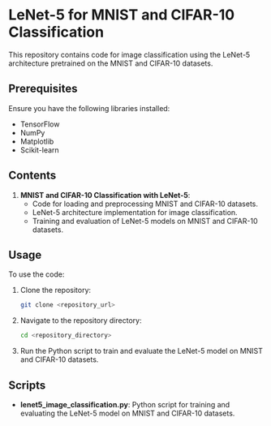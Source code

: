 # LeNet-5 for MNIST and CIFAR-10 Classification

This repository contains code for image classification using the LeNet-5 architecture pretrained on the MNIST and CIFAR-10 datasets.

## Prerequisites

Ensure you have the following libraries installed:
- TensorFlow
- NumPy
- Matplotlib
- Scikit-learn

## Contents

1. **MNIST and CIFAR-10 Classification with LeNet-5**:
    - Code for loading and preprocessing MNIST and CIFAR-10 datasets.
    - LeNet-5 architecture implementation for image classification.
    - Training and evaluation of LeNet-5 models on MNIST and CIFAR-10 datasets.

## Usage

To use the code:

1. Clone the repository:

    ```bash
    git clone <repository_url>
    ```

2. Navigate to the repository directory:

    ```bash
    cd <repository_directory>
    ```

3. Run the Python script to train and evaluate the LeNet-5 model on MNIST and CIFAR-10 datasets.

## Scripts

- **lenet5_image_classification.py**: Python script for training and evaluating the LeNet-5 model on MNIST and CIFAR-10 datasets.

